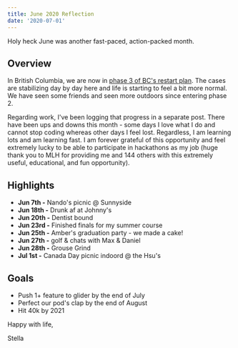 ```yaml
---
title: June 2020 Reflection
date: '2020-07-01'
---
```


Holy heck June was another fast-paced, action-packed month.

## Overview

In British Columbia, we are now in [phase 3 of BC's restart plan](https://www2.gov.bc.ca/gov/content/safety/emergency-preparedness-response-recovery/covid-19-provincial-support/phase-3). The cases are stabilizing day by day here and life is starting to feel a bit more normal. We have seen some friends and seen more outdoors since entering phase 2.

Regarding work, I've been logging that progress in a separate post. There have been ups and downs this month - some days I love what I do and cannot stop coding whereas other days I feel lost. Regardless, I am learning lots and am learning fast. I am forever grateful of this opportunity and feel extremely lucky to be able to participate in hackathons as my job (huge thank you to MLH for providing me and 144 others with this extremely useful, educational, and fun opportunity).

## Highlights

-   **Jun 7th -** Nando's picnic @ Sunnyside
-   **Jun 18th -** Drunk af at Johnny's
-   **Jun 20th -** Dentist bound
-   **Jun 23rd -** Finished finals for my summer course
-   **Jun 25th -** Amber's graduation party - we made a cake!
-   **Jun 27th -** golf & chats with Max & Daniel
-   **Jun 28th -** Grouse Grind
-   **Jul 1st -** Canada Day picnic indoord @ the Hsu's

## Goals

-   Push 1+ feature to glider by the end of July
-   Perfect our pod's clap by the end of August
-   Hit 40k by 2021

Happy with life,

Stella
